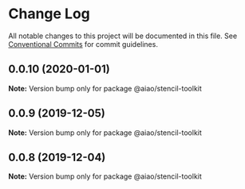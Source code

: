 # Change Log

All notable changes to this project will be documented in this file. See [Conventional Commits](https://conventionalcommits.org) for commit guidelines.

## 0.0.10 (2020-01-01)

**Note:** Version bump only for package @aiao/stencil-toolkit

## 0.0.9 (2019-12-05)

**Note:** Version bump only for package @aiao/stencil-toolkit

## 0.0.8 (2019-12-04)

**Note:** Version bump only for package @aiao/stencil-toolkit

